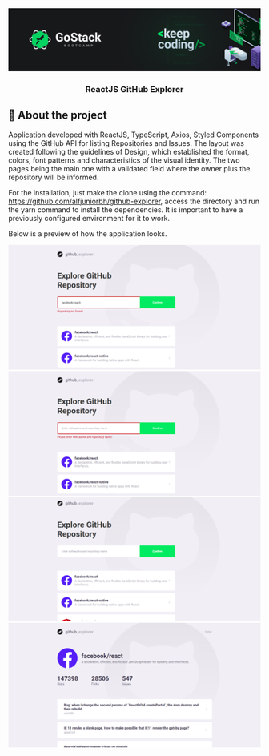 <img alt="GoStack" src="src/assets/go-stack.png" />

<h3 align="center">
  ReactJS GitHub Explorer
</h3>

## :rocket: About the project

Application developed with ReactJS, TypeScript, Axios, Styled Components using the GitHub API for listing Repositories and Issues.
The layout was created following the guidelines of Design, which established the format, colors, font patterns and characteristics of the visual identity.
The two pages being the main one with a validated field where the owner plus the repository will be informed.

For the installation, just make the clone using the command: https://github.com/alfjuniorbh/github-explorer, access the directory and run the yarn command to install the dependencies.
It is important to have a previously configured environment for it to work.

Below is a preview of how the application looks.

<img alt="GoStack" src="src/assets/1.png" />
<img alt="GoStack" src="src/assets/2.png" />
<img alt="GoStack" src="src/assets/3.png" />
<img alt="GoStack" src="src/assets/4.png" />
